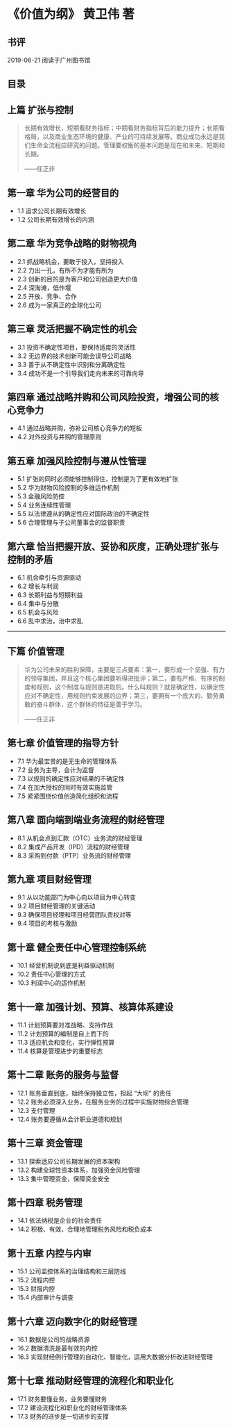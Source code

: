 # 《价值为纲》 黄卫伟 著

## 书评

2019-06-21 阅读于广州图书馆

## 目录

## 上篇 扩张与控制

> 长期有效增长，短期看财务指标；中期看财务指标背后的能力提升；长期看格局，以及商业生态环境的健康、产业的可持续发展等。商业成功永远是我们生命全流程应研究的问题。管理要权衡的基本问题是现在和未来、短期和长期。
>
> ——任正非

## 第一章 华为公司的经营目的
- 1.1 追求公司长期有效增长
- 1.2 公司长期有效增长的内涵

## 第二章 华为竞争战略的财物视角
- 2.1 抓战略机会，要敢于投入，坚持投入
- 2.2 力出一孔，有所不为才能有所为
- 2.3 创新的目的是为客户和公司创造更大价值
- 2.4 深淘滩，低作堰
- 2.5 开放、竞争、合作
- 2.6 成为一家真正的全球化公司

## 第三章 灵活把握不确定性的机会
- 3.1 投资不确定性项目，要保持适度的灵活性
- 3.2 无边界的技术创新可能会误导公司战略
- 3.3 善于从不确定性中识别和分离确定性
- 3.4 成功不是一个引导我们走向未来的可靠向导

## 第四章 通过战略并购和公司风险投资，增强公司的核心竞争力
- 4.1 通过战略并购，弥补公司核心竞争力的短板
- 4.2 对外投资与并购的管理原则

## 第五章 加强风险控制与遵从性管理
- 5.1 扩张的同时必须能够控制得住，控制是为了更有效地扩张
- 5.2 华为财物风险控制的多维运作机制
- 5.3 金融风险防控
- 5.4 业务连续性管理
- 5.5 以法律遵从的确定性应对国际政治的不确定性
- 5.6 合理管理与子公司董事会的监督职责

## 第六章 恰当把握开放、妥协和灰度，正确处理扩张与控制的矛盾
- 6.1 机会牵引与资源驱动
- 6.2 增长与利润
- 6.3 长期利益与短期利益
- 6.4 集中与分散
- 6.5 机会与风险
- 6.6 乱中求治，治中求乱

----
## 下篇 价值管理

> 华为公司未来的胜利保障，主要是三点要素：第一，要形成一个坚强、有力的领导集团，并且这个核心集团要听得进批评；第二，要有严格、有序的制度和规则，这个制度与规则是进取的。什么叫规则？就是确定性，以确定性应对不确定性，用规则约束发展的边界；第三，要拥有一个庞大的、勤劳勇敢的奋斗群体，这个群体的特征是善于学习。
>
> ——任正非

## 第七章 价值管理的指导方针
- 7.1 华为最宝贵的是无生命的管理体系
- 7.2 业务为主导，会计为监督
- 7.3 以规则的确定性应对结果的不确定性
- 7.4 在加大授权的同时有效实施监管
- 7.5 紧紧围绕价值创造简化组织和流程

## 第八章 面向端到端业务流程的财经管理
- 8.1 从机会点到汇款（OTC）业务流的财经管理
- 8.2 集成产品开发（IPD）流程的财经管理
- 8.3 采购到付款（PTP）业务流的财经管理

## 第九章 项目财经管理
- 9.1 从以功能部门为中心向以项目为中心转变
- 9.2 项目财经管理的关键活动
- 9.3 确保项目经理和项目经营团队责权对等
- 9.4 项目的考核与激励

## 第十章 健全责任中心管理控制系统
- 10.1 经营机制说到底是利益驱动机制
- 10.2 责任中心管理的方式
- 10.3 利润中心的运作机制

## 第十一章 加强计划、预算、核算体系建设
- 11.1 计划预算要对准战略、支持作战
- 11.2 计划预算的编制是自上而下的
- 11.3 适应机会和变化，实行弹性预算
- 11.4 核算是管理进步的重要标志

## 第十二章 账务的服务与监督
- 12.1 账务垂直到底，始终保持独立性，担起 “大坝” 的责任
- 12.2 账务必须深入业务，在服务业务的过程中实施财物综合管理
- 12.3 支付管理
- 12.4 账务要遵循从会计职业道德和规划

## 第十三章 资金管理
- 13.1 探索适应公司长期发展的资本架构
- 13.2 构建全球性资本体系，加强资金风险管理
- 13.3 集中管理资金，保障资金安全

## 第十四章 税务管理
- 14.1 依法纳税是企业的社会责任
- 14.2 积极、有效、合理地管理税务风险和税负成本

## 第十五章 内控与内审
- 15.1 公司监控体系的治理结构和三层防线
- 15.2 流程内控
- 15.3 财报内控
- 15.4 内部审计与调查

## 第十六章 迈向数字化的财经管理
- 16.1 数据是公司的战略资源
- 16.2 数据清洗是最有效的内控
- 16.3 实现财经例行管理的自动化、智能化，运用大数据分析改进财经管理

## 第十七章 推动财经管理的流程化和职业化
- 17.1 财务要懂业务，业务要懂财务
- 17.2 建设流程化和职业化的财经管理体系
- 17.3 财务的进步是一切进步的支撑